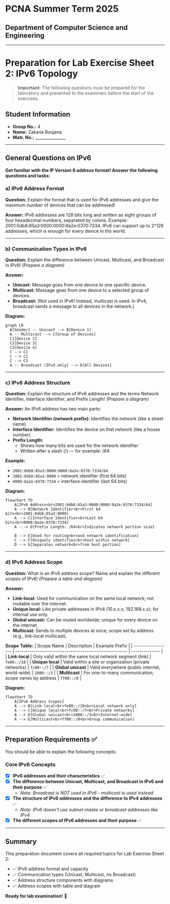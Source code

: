 # PCNA Summer Term 2025
## Department of Computer Science and Engineering

---

# Preparation for Lab Exercise Sheet 2: IPv6 Topology

> **Important:** The following questions must be prepared for the laboratory and presented to the examiners before the start of the exercises.

## Student Information

- **Group No.:** 4
- **Name:** Zakaria Boujana
- **Matr. No.:** _______________

---

## General Questions on IPv6

**Get familiar with the IP Version 6 address format! Answer the following questions and tasks:**

### a) IPv6 Address Format
**Question:** Explain the format that is used for IPv6 addresses and give the maximum number of devices that can be addressed!

**Answer:**
IPv6 addresses are 128 bits long and written as eight groups of four hexadecimal numbers, separated by colons. Example: 2001:0db8:85a3:0000:0000:8a2e:0370:7334. IPv6 can support up to 2^128 addresses, which is enough for every device in the world.

---

### b) Communication Types in IPv6
**Question:** Explain the difference between Unicast, Multicast, and Broadcast in IPv6! *(Prepare a diagram)*

**Answer:**
- **Unicast:** Message goes from one device to one specific device.
- **Multicast:** Message goes from one device to a selected group of devices.
- **Broadcast:** (Not used in IPv6! Instead, multicast is used. In IPv4, broadcast sends a message to all devices in the network.)

**Diagram:**
```mermaid
graph LR
  A[Sender] -- Unicast --> B[Device 1]
  A -- Multicast --> C[Group of Devices]
  C1[Device 2]
  C2[Device 3]
  C3[Device 4]
  C --> C1
  C --> C2
  C --> C3
  A -- Broadcast (IPv4 only) --> D[All Devices]
```

---

### c) IPv6 Address Structure
**Question:** Explain the structure of IPv6 addresses and the terms Network Identifier, Interface Identifier, and Prefix Length! *(Prepare a diagram)*

**Answer:**
An IPv6 address has two main parts:

- **Network Identifier (network prefix):** Identifies the network (like a street name)
- **Interface Identifier:** Identifies the device on that network (like a house number)
- **Prefix Length:**
  - Shows how many bits are used for the network identifier
  - Written after a slash (/) — for example: /64

**Example:**
- `2001:0db8:85a3:0000:0000:8a2e:0370:7334/64`
- `2001:0db8:85a3:0000` = network identifier (first 64 bits)
- `0000:8a2e:0370:7334` = interface identifier (last 64 bits)

**Diagram:**
```mermaid
flowchart TD
    A[IPv6 Address<br>2001:0db8:85a3:0000:0000:8a2e:0370:7334/64]
    A --> B[Network Identifier<br>First 64 bits<br>2001:0db8:85a3:0000]
    A --> C[Interface Identifier<br>Last 64 bits<br>0000:8a2e:0370:7334]
    A -.-> D[Prefix Length: /64<br>Indicates network portion size]
    
    B --> E[Used for routing<br>and network identification]
    C --> F[Uniquely identifies<br>host within network]
    D --> G[Separates network<br>from host portion]
```

---

### d) IPv6 Address Scope
**Question:** What is an IPv6 address scope? Name and explain the different scopes of IPv6! *(Prepare a table and diagram)*

**Answer:**
- **Link-local:** Used for communication on the same local network; not routable over the internet.
- **Unique local:** Like private addresses in IPv4 (10.x.x.x, 192.168.x.x); for internal use only.
- **Global unicast:** Can be routed worldwide; unique for every device on the internet.
- **Multicast:** Sends to multiple devices at once; scope set by address (e.g., link-local multicast).

**Scope Table:**
| Scope Name         | Description                                             | Example Prefix |
| ------------------ | ------------------------------------------------------- | -------------- |
| **Link-local**     | Only valid within the same local network segment (link) | `fe80::/10`    |
| **Unique local**   | Valid within a site or organization (private networks)  | `fc00::/7`     |
| **Global unicast** | Valid everywhere (public internet, world-wide)          | `2000::/3`     |
| **Multicast**      | For one-to-many communication; scope varies by address  | `ff00::/8`     |

**Diagram:**
```mermaid
flowchart TD
    A[IPv6 Address Scopes]
    A --> B[Link-local<br>fe80::/10<br>Local network only]
    A --> C[Unique local<br>fc00::/7<br>Private networks]
    A --> D[Global unicast<br>2000::/3<br>Internet-wide]
    A --> E[Multicast<br>ff00::/8<br>Group communication]
```
---

## Preparation Requirements ✅

You should be able to explain the following concepts:

### Core IPv6 Concepts
- [x] **IPv6 addresses and their characteristics** ✅
- [x] **The difference between Unicast, Multicast, and Broadcast in IPv6 and their purpose** ✅
  - *Note: Broadcast is NOT used in IPv6 - multicast is used instead*
- [x] **The structure of IPv6 addresses and the difference to IPv4 addresses** ✅
  - *Note: IPv6 doesn't use subnet masks or broadcast addresses like IPv4*
- [x] **The different scopes of IPv6 addresses and their purpose** ✅

---

## Summary

This preparation document covers all required topics for Lab Exercise Sheet 2:
- ✅ IPv6 address format and capacity
- ✅ Communication types (Unicast, Multicast, no Broadcast)
- ✅ Address structure components with diagrams
- ✅ Address scopes with table and diagram

**Ready for lab examination!** 🎯